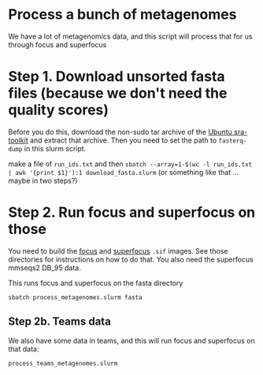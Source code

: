 # Process a bunch of metagenomes

We have a lot of metagenomics data, and this script will process that for us through focus and superfocus

# Step 1. Download unsorted fasta files (because we don't need the quality scores)

Before you do this, download the non-sudo tar archive of the [Ubuntu sra-toolkit](https://github.com/ncbi/sra-tools/wiki/01.-Downloading-SRA-Toolkit) and extract that archive. Then you need to set the path to `fasterq-dump` in this slurm script.

make a file of `run_ids.txt` and then `sbatch --array=1-$(wc -l run_ids.txt | awk '{print $1}'):1 download_fasta.slurm` (or something like that ... maybe in two steps?)

# Step 2. Run focus and superfocus on those

You need to build the [focus](../focus/) and [superfocus](../superfocus) `.sif` images. See those directories for instructions on how to do that. You also need the superfocus mmseqs2 DB_95 data.

This runs focus and superfocus on the fasta directory
```
sbatch process_metagenomes.slurm fasta
```

## Step 2b. Teams data

We also have some data in teams, and this will run focus and superfocus on that data:

```
process_teams_metagenomes.slurm
```



